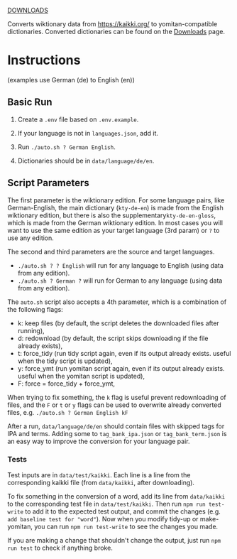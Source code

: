 [DOWNLOADS](https://yomidevs.github.io/kaikki-to-yomitan/)

Converts wiktionary data from https://kaikki.org/ to yomitan-compatible dictionaries. Converted dictionaries can be found on the [Downloads](https://yomidevs.github.io/kaikki-to-yomitan/) page.

# Instructions

(examples use German (de) to English (en))

## Basic Run

1. Create a `.env` file based on `.env.example`.

2. If your language is not in `languages.json`, add it.

3. Run `./auto.sh ? German English`.

4. Dictionaries should be in `data/language/de/en`.

## Script Parameters

The first parameter is the wiktionary edition. For some language pairs, like German-English, the main dictionary (`kty-de-en`) is made from the English wiktionary edition, but there is also the supplementary`kty-de-en-gloss`, which is made from the German wiktionary edition. In most cases you will want to use the same edition as your target language (3rd param) or `?` to use any edition.

The second and third parameters are the source and target languages.

- `./auto.sh ? ? English` will run for any language to English (using data from any edition).
- `./auto.sh ? German ?` will run for German to any language (using data from any edition).

The `auto.sh` script also accepts a 4th parameter, which is a combination of the following flags:

- k: keep files (by default, the script deletes the downloaded files after running),
- d: redownload (by default, the script skips downloading if the file already exists),
- t: force_tidy (run tidy script again, even if its output already exists. useful when the tidy script is updated),
- y: force_ymt (run yomitan script again, even if its output already exists. useful when the yomitan script is updated),
- F: force = force_tidy + force_ymt,

When trying to fix something, the `k` flag is useful prevent redownloading of files, and the `F` or `t` or `y` flags can be used to overwrite already converted files, e.g. `./auto.sh ? German English kF`

After a run, `data/language/de/en` should contain files with skipped tags for IPA and terms. Adding some to `tag_bank_ipa.json` or `tag_bank_term.json` is an easy way to improve the conversion for your language pair. 

### Tests

Test inputs are in `data/test/kaikki`. Each line is a line from the corresponding kaikki file (from `data/kaikki`, after downloading). 

To fix something in the conversion of a word, add its line from `data/kaikki` to the corresponding test file in `data/test/kaikki`. 
Then run `npm run test-write` to add it to the expected test output, and commit the changes (e.g. `add baseline test for "word"`).
Now when you modify tidy-up or make-yomitan, you can run `npm run test-write` to see the changes you made.

If you are making a change that shouldn't change the output, just run `npm run test` to check if anything broke.